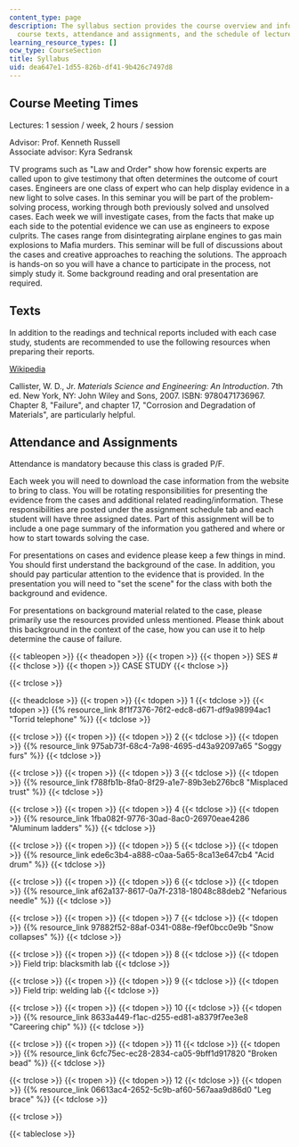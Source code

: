 ```yaml
---
content_type: page
description: The syllabus section provides the course overview and information about
  course texts, attendance and assignments, and the schedule of lecture topics.
learning_resource_types: []
ocw_type: CourseSection
title: Syllabus
uid: dea647e1-1d55-826b-df41-9b426c7497d8
---
```


Course Meeting Times
--------------------

Lectures: 1 session / week, 2 hours / session

Advisor: Prof. Kenneth Russell  
Associate advisor: Kyra Sedransk

TV programs such as "Law and Order" show how forensic experts are called upon to give testimony that often determines the outcome of court cases. Engineers are one class of expert who can help display evidence in a new light to solve cases. In this seminar you will be part of the problem-solving process, working through both previously solved and unsolved cases. Each week we will investigate cases, from the facts that make up each side to the potential evidence we can use as engineers to expose culprits. The cases range from disintegrating airplane engines to gas main explosions to Mafia murders. This seminar will be full of discussions about the cases and creative approaches to reaching the solutions. The approach is hands-on so you will have a chance to participate in the process, not simply study it. Some background reading and oral presentation are required.

Texts
-----

In addition to the readings and technical reports included with each case study, students are recommended to use the following resources when preparing their reports.

[Wikipedia](http://en.wikipedia.org/wiki/Main_Page)

Callister, W. D., Jr. _Materials Science and Engineering: An Introduction_. 7th ed. New York, NY: John Wiley and Sons, 2007. ISBN: 9780471736967.  
Chapter 8, "Failure", and chapter 17, "Corrosion and Degradation of Materials", are particularly helpful.

Attendance and Assignments
--------------------------

Attendance is mandatory because this class is graded P/F.

Each week you will need to download the case information from the website to bring to class. You will be rotating responsibilities for presenting the evidence from the cases and additional related reading/information. These responsibilities are posted under the assignment schedule tab and each student will have three assigned dates. Part of this assignment will be to include a one page summary of the information you gathered and where or how to start towards solving the case.

For presentations on cases and evidence please keep a few things in mind. You should first understand the background of the case. In addition, you should pay particular attention to the evidence that is provided. In the presentation you will need to "set the scene" for the class with both the background and evidence.

For presentations on background material related to the case, please primarily use the resources provided unless mentioned. Please think about this background in the context of the case, how you can use it to help determine the cause of failure.

{{< tableopen >}}
{{< theadopen >}}
{{< tropen >}}
{{< thopen >}}
SES #
{{< thclose >}}
{{< thopen >}}
CASE STUDY
{{< thclose >}}

{{< trclose >}}

{{< theadclose >}}
{{< tropen >}}
{{< tdopen >}}
1
{{< tdclose >}}
{{< tdopen >}}
{{% resource_link 8f1f7376-76f2-edc8-d671-df9a98994ac1 "Torrid telephone" %}}
{{< tdclose >}}

{{< trclose >}}
{{< tropen >}}
{{< tdopen >}}
2
{{< tdclose >}}
{{< tdopen >}}
{{% resource_link 975ab73f-68c4-7a98-4695-d43a92097a65 "Soggy furs" %}}
{{< tdclose >}}

{{< trclose >}}
{{< tropen >}}
{{< tdopen >}}
3
{{< tdclose >}}
{{< tdopen >}}
{{% resource_link f788fb1b-8fa0-8f29-a1e7-89b3eb276bc8 "Misplaced trust" %}}
{{< tdclose >}}

{{< trclose >}}
{{< tropen >}}
{{< tdopen >}}
4
{{< tdclose >}}
{{< tdopen >}}
{{% resource_link 1fba082f-9776-30ad-8ac0-26970eae4286 "Aluminum ladders" %}}
{{< tdclose >}}

{{< trclose >}}
{{< tropen >}}
{{< tdopen >}}
5
{{< tdclose >}}
{{< tdopen >}}
{{% resource_link ede6c3b4-a888-c0aa-5a65-8ca13e647cb4 "Acid drum" %}}
{{< tdclose >}}

{{< trclose >}}
{{< tropen >}}
{{< tdopen >}}
6
{{< tdclose >}}
{{< tdopen >}}
{{% resource_link af62a137-8617-0a7f-2318-18048c88deb2 "Nefarious needle" %}}
{{< tdclose >}}

{{< trclose >}}
{{< tropen >}}
{{< tdopen >}}
7
{{< tdclose >}}
{{< tdopen >}}
{{% resource_link 97882f52-88af-0341-088e-f9ef0bcc0e9b "Snow collapses" %}}
{{< tdclose >}}

{{< trclose >}}
{{< tropen >}}
{{< tdopen >}}
8
{{< tdclose >}}
{{< tdopen >}}
Field trip: blacksmith lab
{{< tdclose >}}

{{< trclose >}}
{{< tropen >}}
{{< tdopen >}}
9
{{< tdclose >}}
{{< tdopen >}}
Field trip: welding lab
{{< tdclose >}}

{{< trclose >}}
{{< tropen >}}
{{< tdopen >}}
10
{{< tdclose >}}
{{< tdopen >}}
{{% resource_link 8633a449-f1ac-d255-ed81-a8379f7ee3e8 "Careering chip" %}}
{{< tdclose >}}

{{< trclose >}}
{{< tropen >}}
{{< tdopen >}}
11
{{< tdclose >}}
{{< tdopen >}}
{{% resource_link 6cfc75ec-ec28-2834-ca05-9bff1d917820 "Broken bead" %}}
{{< tdclose >}}

{{< trclose >}}
{{< tropen >}}
{{< tdopen >}}
12
{{< tdclose >}}
{{< tdopen >}}
{{% resource_link 06613ac4-2652-5c9b-af60-567aaa9d86d0 "Leg brace" %}}
{{< tdclose >}}

{{< trclose >}}

{{< tableclose >}}